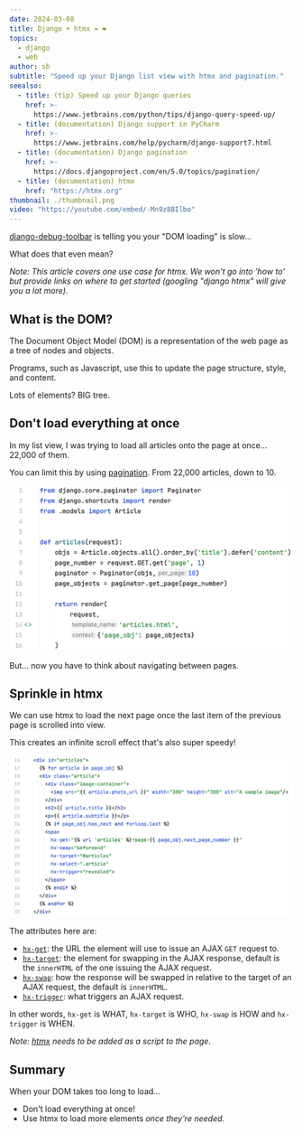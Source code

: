 ```yaml
---
date: 2024-03-08
title: Django + htmx = ❤️
topics:
  - django
  - web
author: sb
subtitle: "Speed up your Django list view with htmx and pagination."
seealso:
  - title: (tip) Speed up your Django queries
    href: >-
      https://www.jetbrains.com/python/tips/django-query-speed-up/
  - title: (documentation) Django support in PyCharm
    href: >-
      https://www.jetbrains.com/help/pycharm/django-support7.html
  - title: (documentation) Django pagination
    href: >-
      https://docs.djangoproject.com/en/5.0/topics/pagination/
  - title: (documentation) htmx
    href: "https://htmx.org"
thumbnail: ./thumbnail.png
video: "https://youtube.com/embed/-Mn9z8BIlbo"
---
```


[django-debug-toolbar](https://django-debug-toolbar.readthedocs.io/en/latest/installation.html) is telling you your "DOM loading" is slow...

What does that even mean?

_Note: This article covers one use case for htmx. We won't go into 'how to' but provide links on where to get started (googling "django htmx" will give you a lot more)._

## What is the DOM?

The Document Object Model (DOM) is a representation of the web page as a tree of nodes and objects.

Programs, such as Javascript, use this to update the page structure, style, and content.

Lots of elements? BIG tree.

## Don't load everything at once

In my list view, I was trying to load all articles onto the page at once... 22,000 of them.

You can limit this by using [pagination](https://docs.djangoproject.com/en/5.0/topics/pagination/). From 22,000 articles, down to 10.

![list view with pagination](code/view.png)

But... now you have to think about navigating between pages.

## Sprinkle in htmx

We can use htmx to load the next page once the last item of the previous page is scrolled into view.

This creates an infinite scroll effect that's also super speedy!

![template updated with htmx](code/template.png)

The attributes here are:

- [`hx-get`](https://htmx.org/attributes/hx-get/): the URL the element will use to issue an AJAX `GET` request to.
- [`hx-target`](https://htmx.org/attributes/hx-target/): the element for swapping in the AJAX response, default is the `innerHTML` of the one issuing the AJAX request.
- [`hx-swap`](https://htmx.org/attributes/hx-swap/): how the response will be swapped in relative to the target of an AJAX request, the default is `innerHTML`.
- [`hx-trigger`](https://htmx.org/attributes/hx-trigger/): what triggers an AJAX request.

In other words, `hx-get` is WHAT, `hx-target` is WHO, `hx-swap` is HOW and `hx-trigger` is WHEN.

_Note: [htmx](https://htmx.org) needs to be added as a script to the page._

## Summary

When your DOM takes too long to load...

- Don't load everything at once!
- Use htmx to load more elements _once they're needed_.
